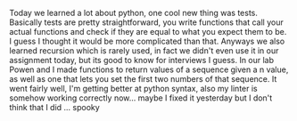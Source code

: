 Today we learned a lot about python, one cool new thing was tests. Basically tests are pretty straightforward, you write functions that call your actual functions and check if they are  equal to what you expect them to be. I guess I thought it would be more complicated than that. Anyways we also learned recursion which is rarely used, in fact we didn't even use it in our assignment today, but its good to know for interviews I guess. In our lab Powen and I made functions to return values of a sequence given a n value, as well as one that lets you set the first two numbers of that sequence. It went fairly well, I'm getting better at python syntax, also my linter is somehow working correctly now... maybe I fixed it yesterday but I don't think that I did ... spooky
